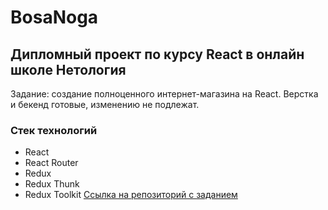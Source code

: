 # BosaNoga
## Дипломный проект по курсу React в онлайн школе Нетология
Задание: создание полноценного интернет-магазина на React. Верстка и бекенд готовые, изменению не подлежат.
### Стек технологий
* React
* React Router
* Redux
* Redux Thunk
* Redux Toolkit
[Ссылка на репозиторий с заданием](https://github.com/netology-code/ra16-diploma)
